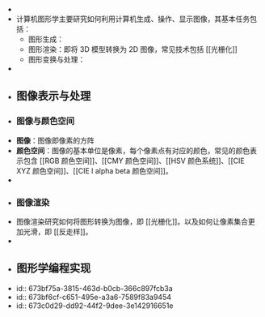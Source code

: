 -
- 计算机图形学主要研究如何利用计算机生成、操作、显示图像，其基本任务包括：
	- 图形生成：
	- 图形渲染：即将 3D 模型转换为 2D 图像，常见技术包括 [[光栅化]]
	- 图形变换与处理：
-
- ## 图像表示与处理
- ### 图像与颜色空间
- **图像**：图像即像素的方阵
- **颜色空间**：图像的基本单位是像素，每个像素点有对应的颜色，常见的颜色表示包含 [[RGB 颜色空间]]、[[CMY 颜色空间]]、[[HSV 颜色系统]]、[[CIE XYZ 颜色空间]]、[[CIE l alpha beta 颜色空间]]。
-
- ### 图像渲染
- 图像渲染研究如何将图形转换为图像，即 [[光栅化]]。以及如何让像素集合更加光滑，即 [[反走样]]。
-
- ## 图形学编程实现
- id:: 673bf75a-3815-463d-b0cb-366c897fcb3a
- id:: 673bf6cf-c651-495e-a3a6-7589f83a9454
- id:: 673c0d29-dd92-44f2-9dee-3e142916651e